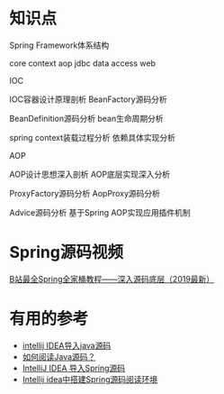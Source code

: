 

# 知识点

Spring Framework体系结构

core  context  aop  jdbc  data access  web

IOC

IOC容器设计原理剖析  BeanFactory源码分析

BeanDefinition源码分析  bean生命周期分析

spring context装载过程分析  依赖具体实现分析

AOP

AOP设计思想深入剖析  AOP底层实现深入分析

ProxyFactory源码分析  AopProxy源码分析

Advice源码分析  基于Spring AOP实现应用插件机制


# Spring源码视频

[B站最全Spring全家桶教程——深入源码底层（2019最新）](https://www.bilibili.com/video/av64330731/?spm_id_from=333.788.videocard.0)

# 有用的参考

* [intellij IDEA导入java源码](https://www.cnblogs.com/gczmn/p/8795930.html)
* [如何阅读Java源码？](https://blog.csdn.net/fygu18/article/details/81295187)
* [IntelliJ IDEA 导入Spring源码](https://www.cnblogs.com/gczmn/archive/2018/01/30/8386250.html)
* [Intellij idea中搭建Spring源码阅读环境](https://blog.csdn.net/makeliwei1/article/details/80864551)

